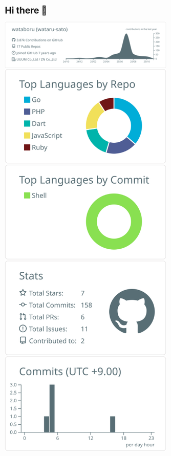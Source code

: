 # Hi there 👋

![](https://raw.githubusercontent.com/wataboru/wataboru/main/profile-summary-card-output/default/0-profile-details.svg)
![](https://raw.githubusercontent.com/wataboru/wataboru/main/profile-summary-card-output/default/1-repos-per-language.svg)
![](https://raw.githubusercontent.com/wataboru/wataboru/main/profile-summary-card-output/default/2-most-commit-language.svg)
![](https://raw.githubusercontent.com/wataboru/wataboru/main/profile-summary-card-output/default/3-stats.svg)
![](https://raw.githubusercontent.com/wataboru/wataboru/main/profile-summary-card-output/default/4-productive-time.svg)